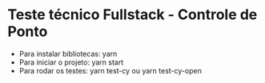 # Teste técnico Fullstack - Controle de Ponto

- Para instalar bibliotecas: yarn
- Para iniciar o projeto: yarn start
- Para rodar os testes: yarn test-cy ou yarn test-cy-open
